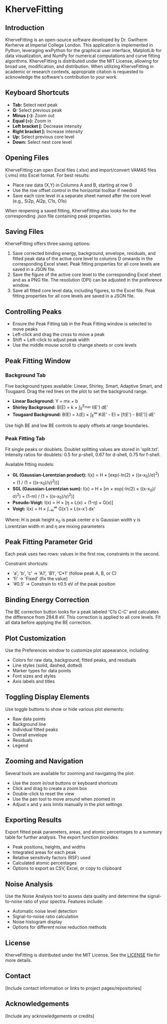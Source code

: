 # KherveFitting

## Introduction

KherveFitting is an open-source software developed by Dr. Gwilherm Kerherve at Imperial College London. This application is implemented in Python, leveraging wxPython for the graphical user interface, MatplotLib for data visualization, and NumPy for numerical computations and curve fitting algorithms. KherveFitting is distributed under the MIT License, allowing for broad use, modification, and distribution. When utilizing KherveFitting in academic or research contexts, appropriate citation is requested to acknowledge the software's contribution to your work.

## Keyboard Shortcuts

- **Tab:** Select next peak
- **Q:** Select previous peak
- **Minus (-):** Zoom out
- **Equal (=):** Zoom in
- **Left bracket [:** Decrease intensity
- **Right bracket ]:** Increase intensity
- **Up:** Select previous core level
- **Down:** Select next core level

## Opening Files

KherveFitting can open Excel files (.xlsx) and import/convert VAMAS files (.vms) into Excel format. For best results:

- Place raw data (X,Y) in Columns A and B, starting at row 0
- Use the row offset control in the horizontal toolbar if needed
- Save each core level in a separate sheet named after the core level (e.g., Si2p, Al2p, C1s, O1s)

When reopening a saved fitting, KherveFitting also looks for the corresponding .json file containing peak properties.

## Saving Files

KherveFitting offers three saving options:

1. Save corrected binding energy, background, envelope, residuals, and fitted peak data of the active core level to columns D onwards in the corresponding Excel sheet. Peak fitting properties for all core levels are saved in a JSON file.
2. Save the figure of the active core level to the corresponding Excel sheet and as a PNG file. The resolution (DPI) can be adjusted in the preference window.
3. Save all fitted core level data, including figures, to the Excel file. Peak fitting properties for all core levels are saved in a JSON file.

## Controlling Peaks

- Ensure the Peak Fitting tab in the Peak Fitting window is selected to move peaks
- Left-click and drag the cross to move a peak
- Shift + Left-click to adjust peak width
- Use the middle mouse scroll to change sheets or core levels

## Peak Fitting Window

### Background Tab

Five background types available: Linear, Shirley, Smart, Adaptive Smart, and Tougaard. Drag the red lines on the plot to set the background range.

- **Linear Background:** Y = mx + b
- **Shirley Background:** B(E) = k × ∫<sub>E</sub><sup>E<sub>max</sub></sup> I(E') dE'
- **Tougaard Background:** B(E) = λ(E) × ∫<sub>E</sub><sup>∞</sup> K(E' - E) × [f(E') - B(E')] dE'

Use high BE and low BE controls to apply offsets at range boundaries.

### Peak Fitting Tab

Fit single peaks or doublets. Doublet splitting values are stored in 'split.txt'. Intensity ratios for doublets: 0.5 for p-shell, 0.67 for d-shell, 0.75 for f-shell.

Available fitting models:

- **GL (Gaussian-Lorentzian product):** I(x) = H × [exp(-ln(2) × ((x-x<sub>0</sub>)/σ)<sup>2</sup>) × (1 / (1 + ((x-x<sub>0</sub>)/γ)<sup>2</sup>))]
- **SGL (Gaussian-Lorentzian sum):** I(x) = H × [m × exp(-ln(2) × ((x-x<sub>0</sub>)/σ)<sup>2</sup>) + (1-m) / (1 + ((x-x<sub>0</sub>)/γ)<sup>2</sup>)]
- **Pseudo-Voigt:** I(x) = H × [η × L(x) + (1-η) × G(x)]
- **Voigt:** I(x) = H × ∫<sub>-∞</sub><sup>∞</sup> G(x') × L(x-x') dx'

Where:
H is peak height
x<sub>0</sub> is peak center
σ is Gaussian width
γ is Lorentzian width
m and η are mixing parameters

## Peak Fitting Parameter Grid

Each peak uses two rows: values in the first row, constraints in the second.

Constraint shortcuts:
- 'a', 'b', 'c' → 'A*1', 'B*1', 'C*1' (follow peak A, B, or C)
- 'fi' → 'Fixed' (fix the value)
- '#0.5' → Constrain to ±0.5 eV of the peak position

## Binding Energy Correction

The BE correction button looks for a peak labeled 'C1s C-C' and calculates the difference from 284.8 eV. This correction is applied to all core levels. Fit all data before applying the BE correction.

## Plot Customization

Use the Preferences window to customize plot appearance, including:
- Colors for raw data, background, fitted peaks, and residuals
- Line styles (solid, dashed, dotted)
- Marker types for data points
- Font sizes and styles
- Axis labels and titles

## Toggling Display Elements

Use toggle buttons to show or hide various plot elements:
- Raw data points
- Background line
- Individual fitted peaks
- Overall envelope
- Residuals
- Legend

## Zooming and Navigation

Several tools are available for zooming and navigating the plot:
- Use the zoom in/out buttons or keyboard shortcuts
- Click and drag to create a zoom box
- Double-click to reset the view
- Use the pan tool to move around when zoomed in
- Adjust x and y axis limits manually in the plot settings

## Exporting Results

Export fitted peak parameters, areas, and atomic percentages to a summary table for further analysis. The export function provides:
- Peak positions, heights, and widths
- Integrated areas for each peak
- Relative sensitivity factors (RSF) used
- Calculated atomic percentages
- Options to export as CSV, Excel, or copy to clipboard

## Noise Analysis

Use the Noise Analysis tool to assess data quality and determine the signal-to-noise ratio of your spectra. Features include:
- Automatic noise level detection
- Signal-to-noise ratio calculation
- Noise histogram display
- Options for different noise reduction methods

## License

KherveFitting is distributed under the MIT License. See the [LICENSE](LICENSE) file for more details.

## Contact

[Include contact information or links to project pages/repositories]

## Acknowledgements

[Include any acknowledgements or credits]
